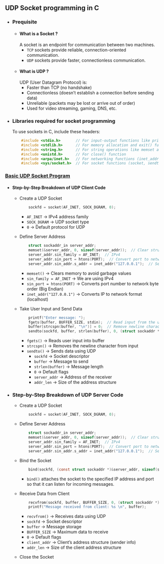 ## UDP Socket programming in C

- ### Prequisite
    - #### What is a Socket ?
        A socket is an endpoint for communication between two machines.
        - ```TCP``` sockets provide reliable, connection-oriented communication.
        - ```UDP``` sockets provide faster, connectionless communication.
    - #### What is UDP ?
        UDP (User Datagram Protocol) is:
        - Faster than TCP (no handshake)
        - Connectionless (doesn’t establish a connection before sending data)
        - Unreliable (packets may be lost or arrive out of order)
        - Used for video streaming, gaming, DNS, etc.
- ### Libraries required for socket programming
    To use sockets in C, include these headers:
    ```c
        #include <stdio.h>       // For input-output functions like printf, fgets
        #include <stdlib.h>      // For memory allocation and exit() function
        #include <string.h>      // For string operations like memset and strlen
        #include <unistd.h>      // For close() function
        #include <arpa/inet.h>   // For networking functions (inet_addr, htons)
        #include <sys/socket.h>  // For socket functions (socket, sendto)
    ```

### <u>[Basic UDP Socket Program](./basic_udp_socket)</u>

- #### Step-by-Step Breakdown of UDP Client Code
    - Create a UDP Socket
        ```c
            sockfd = socket(AF_INET, SOCK_DGRAM, 0);
        ```
        - ```AF_INET``` -> IPv4 address family
        - ```SOCK_DGRAM``` -> UDP socket type
        - ```0``` ->  Default protocol for UDP
    - Define Server Address
        ```c
            struct sockaddr_in server_addr;
            memset(&server_addr, 0, sizeof(server_addr));  // Clear structure
            server_addr.sin_family = AF_INET;  // IPv4
            server_addr.sin_port = htons(PORT);  // Convert port to network byte order
            server_addr.sin_addr.s_addr = inet_addr("127.0.0.1");  // Server IP
        ```
        - ```memset()``` -> Clears memory to avoid garbage values
        - ```sin_family = AF_INET``` -> We are using IPv4
        - ```sin_port = htons(PORT)``` -> Converts port number to network byte order (Big Endian)
        - ```inet_addr("127.0.0.1")``` -> Converts IP to network format (localhost)
    - Take User Input and Send Data
        ```c
            printf("Enter message: ");
            fgets(buffer, BUFFER_SIZE, stdin);  // Read input from the user
            buffer[strcspn(buffer, "\n")] = 0;  // Remove newline character
            sendto(sockfd, buffer, strlen(buffer), 0, (struct sockaddr *)&server_addr, addr_len);

        ```

        - ```fgets()``` -> Reads user input into buffer
        - ```strcspn()``` -> Removes the newline character from input
        - ```sendto()``` -> Sends data using UDP
            - ```sockfd``` -> Socket descriptor
            - ```buffer``` -> Message to send
            - ```strlen(buffer)``` -> Message length
            - ```0``` -> Default flags
            - ```server_addr``` -> Address of the receiver
            - ```addr_len``` -> Size of the address structure

- ### Step-by-Step Breakdown of UDP Server Code
    - Create a UDP Socket
        ```c
            sockfd = socket(AF_INET, SOCK_DGRAM, 0);
        ```
    - Define Server Address
        ```c
            struct sockaddr_in server_addr;
            memset(&server_addr, 0, sizeof(server_addr));  // Clear structure
            server_addr.sin_family = AF_INET;  // IPv4
            server_addr.sin_port = htons(PORT);  // Convert port to network byte order
            server_addr.sin_addr.s_addr = inet_addr("127.0.0.1");  // Server IP
        ```

    - Bind the Socket
        ```c
            bind(sockfd, (const struct sockaddr *)&server_addr, sizeof(server_addr));
        ```
        - ```bind()``` attaches the socket to the specified IP address and port so that it can listen for incoming messages.
    - Receive Data from Client
        ```c
            recvfrom(sockfd, buffer, BUFFER_SIZE, 0, (struct sockaddr *) &client_addr, &addr_len);
            printf("Message received from client: %s \n", buffer);
        ```
        - ```recvfrom()``` -> Receives data using UDP
        - ```sockfd``` -> Socket descriptor
        - ```buffer``` -> Message storage
        - ```BUFFER_SIZE``` -> Maximum data to receive
        - ```0``` → Default flags
        - ```client_addr``` -> Client’s address structure (sender info)
        - ```addr_len``` -> Size of the client address structure
    - Close the Socket

